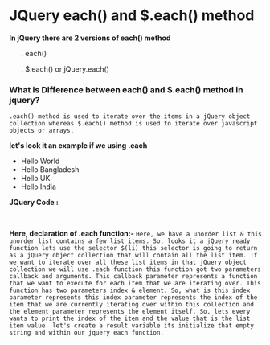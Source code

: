 # JQuery each() and $.each() method

**In jQuery there are 2 versions of each() method**</br>
<ol>. each()</ol>
<ol>. $.each() or jQuery.each()</ol>

### What is Difference between each() and $.each() method in jquery?
`.each() method is used to iterate over the items in a jQuery object collection whereas $.each() method is used to iterate over javascript objects or arrays.`

**let's look it an example if we using .each**
<ul>
                    <li>Hello World</li>
                    <li>Hello Bangladesh</li>
                    <li>Hello UK</li>
                    <li>Hello India</li>
</ul>

**JQuery Code :**</br>
<script></br>
       $(document).ready(function(){</br>
    var result = '';</br>
            $('#each').click(function(){</br>
                $("li").each(function(index, element){</br>
                    result += "Index : "+index +", Text : "+$(this).text();</br>
                })</br>
                $("#result").html(result);</br>
            })</br>
            })</br>
  </script></br>

**Here, declaration of .each function:-**
`Here, we have a unorder list & this unorder list contains a few list items. So, looks it a jQuery ready function lets use the selector $(li) this selector is going to return as a jQuery object collection that will contain all the list item. If we want to iterate over all these list items in that jQuery object collection we will use .each function this function got two parameters callback and arguments. This callback parameter represents a function that we want to execute for each item that we are iterating over. This function has two parameters index & element. So, what is this index parameter represents this index parameter represents the index of the item that we are currently iterating over within this collection and the element parameter represents the element itself. So, lets every wants to print the index of the item and the value that is the list item value. let's create a result variable its initialize that empty string and within our jquery each function.`
